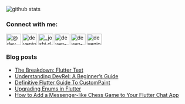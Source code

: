 <!--
**deven98/deven98** is a ✨ _special_ ✨ repository because its `README.md` (this file) appears on your GitHub profile.

Here are some ideas to get you started:

- 🔭 I’m currently working on ...
- 🌱 I’m currently learning ...
- 👯 I’m looking to collaborate on ...
- 🤔 I’m looking for help with ...
- 💬 Ask me about ...
- 📫 How to reach me: ...
- 😄 Pronouns: ...
- ⚡ Fun fact: ...
-->

![github stats](https://github-readme-stats.vercel.app/api?username=deven98&show_icons=true&hide=issues,contribs)

<h3 align="left">Connect with me:</h3>
<p align="left">
<a href="https://medium.com/@dev.n" target="blank"><img align="center" src="https://raw.githubusercontent.com/rahuldkjain/github-profile-readme-generator/master/src/images/icons/Social/medium.svg" alt="@dev.n" height="30" width="40" /></a>
<a href="https://twitter.com/devenjoshi7" target="blank"><img align="center" src="https://raw.githubusercontent.com/rahuldkjain/github-profile-readme-generator/master/src/images/icons/Social/twitter.svg" alt="devenjoshi7" height="30" width="40" /></a>
<a href="https://instagram.com/_joshi.dev" target="blank"><img align="center" src="https://raw.githubusercontent.com/rahuldkjain/github-profile-readme-generator/master/src/images/icons/Social/instagram.svg" alt="_joshi.dev" height="30" width="40" /></a>
<a href="https://codepen.io/deven-joshi" target="blank"><img align="center" src="https://raw.githubusercontent.com/rahuldkjain/github-profile-readme-generator/master/src/images/icons/Social/codepen.svg" alt="deven-joshi" height="30" width="40" /></a>
<a href="https://linkedin.com/in/deven-joshi-815725b8" target="blank"><img align="center" src="https://raw.githubusercontent.com/rahuldkjain/github-profile-readme-generator/master/src/images/icons/Social/linked-in-alt.svg" alt="deven-joshi-815725b8" height="30" width="40" /></a>
<a href="https://www.youtube.com/c/devenjoshi98" target="blank"><img align="center" src="https://raw.githubusercontent.com/rahuldkjain/github-profile-readme-generator/master/src/images/icons/Social/youtube.svg" alt="devenjoshi98" height="30" width="40" /></a>
</p>

### Blog posts
<!-- BLOG-POST-LIST:START -->
- [The Breakdown: Flutter Text](https://medium.com/@dev.n/the-breakdown-flutter-text-f55be64199fe?source=rss-abc8b1aeb318------2)
- [Understanding DevRel: A Beginner’s Guide](https://medium.com/@dev.n/understanding-devrel-a-beginners-guide-a71063e4249e?source=rss-abc8b1aeb318------2)
- [Definitive Flutter Guide To CustomPaint](https://medium.com/@dev.n/definitive-flutter-painting-guide-ab9f51202656?source=rss-abc8b1aeb318------2)
- [Upgrading Enums in Flutter](https://medium.com/@dev.n/upgrading-enums-in-flutter-7bba960d17e7?source=rss-abc8b1aeb318------2)
- [How to Add a Messenger-like Chess Game to Your Flutter Chat App](https://medium.com/@dev.n/how-to-add-a-messenger-like-chess-game-to-your-flutter-chat-app-965f1af25aa4?source=rss-abc8b1aeb318------2)
<!-- BLOG-POST-LIST:END -->

